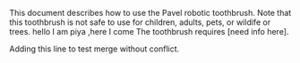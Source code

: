 This document describes how  to use the Pavel robotic toothbrush. 
Note that this toothbrush is not safe to use for children, adults, pets, or wildife or trees.
hello I am piya ,here I come
The toothbrush requires [need info here].

Adding this line to test merge without conflict.